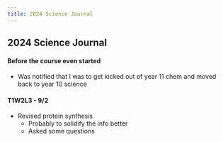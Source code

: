```yaml
---
title: 2024 Science Journal
---
```


## 2024 Science Journal
#### Before the course even started
- Was notified that I was to get kicked out of year 11 chem and moved back to year 10 science

#### T1W2L3 - 9/2
- Revised protein synthesis
    - Probably to solidify the info better
    - Asked some questions